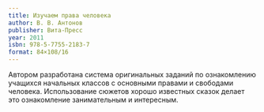 ```yaml
---
title: Изучаем права человека
author: В. В. Антонов
publisher: Вита-Пресс
year: 2011
isbn: 978-5-7755-2183-7
format: 84×108/16
---
```


Автором разработана система оригинальных заданий по ознакомлению учащихся начальных классов с основными правами и свободами человека. Использование сюжетов хорошо известных сказок делает это ознакомление занимательным и интересным.

